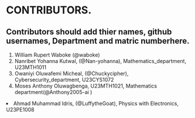 # CONTRIBUTORS.
## Contributors should add thier names, github usernames, Department and matric numberhere.
<ol>
<li>William Rupert Waboke (@waboke)
<li>Nanribet Yohanna Kutwal, (@Nan-yohanna), Mathematics_department, U23MTH1011</li>
<li>Owaniyi Oluwafemi Micheal, (@Chuckycipher), Cybersecurity_department, U23CYS1072</li>
  <li> Moses Anthony Oluwagbenga, U23MTH1021, Mathematics department(@Anthony2005-ai )</li>
</ol>
<li>Ahmad Muhammad Idris, (@LuffytheGoat), Physics with Electronics, U23PE1008</li>
